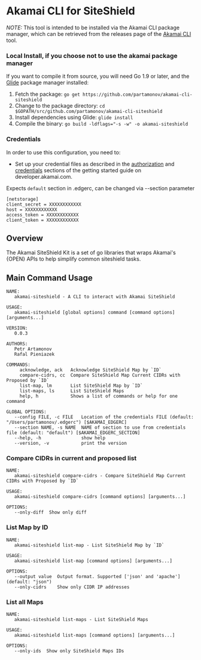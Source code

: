 # Akamai CLI for SiteShield
*NOTE:* This tool is intended to be installed via the Akamai CLI package manager, which can be retrieved from the releases page of the [Akamai CLI](https://github.com/akamai/cli) tool.

### Local Install, if you choose not to use the akamai package manager
If you want to compile it from source, you will need Go 1.9 or later, and the [Glide](https://glide.sh) package manager installed:
1. Fetch the package:
   `go get https://github.com/partamonov/akamai-cli-siteshield`
1. Change to the package directory:
   `cd $GOPATH/src/github.com/partamonov/akamai-cli-siteshield`
1. Install dependencies using Glide:
   `glide install`
1. Compile the binary:
   `go build -ldflags="-s -w" -o akamai-siteshield`

### Credentials
In order to use this configuration, you need to:
* Set up your credential files as described in the [authorization](https://developer.akamai.com/introduction/Prov_Creds.html) and [credentials](https://developer.akamai.com/introduction/Conf_Client.html) sections of the getting started guide on developer.akamai.com.

Expects `default` section in .edgerc, can be changed via --section parameter

```
[netstorage]
client_secret = XXXXXXXXXXXX
host = XXXXXXXXXXXX
access_token = XXXXXXXXXXXX
client_token = XXXXXXXXXXXX
```

## Overview
The Akamai SiteShield Kit is a set of go libraries that wraps Akamai's {OPEN} APIs to help simplify common siteshield tasks.

## Main Command Usage
```shell
NAME:
   akamai-siteshield - A CLI to interact with Akamai SiteShield

USAGE:
   akamai-siteshield [global options] command [command options] [arguments...]

VERSION:
   0.0.3

AUTHORS:
   Petr Artamonov
   Rafal Pieniazek

COMMANDS:
     acknowledge, ack   Acknowledge SiteShield Map by `ID`
     compare-cidrs, cc  Compare SiteShield Map Current CIDRs with Proposed by `ID`
     list-map, lm       List SiteShield Map by `ID`
     list-maps, ls      List SiteShield Maps
     help, h            Shows a list of commands or help for one command

GLOBAL OPTIONS:
   --config FILE, -c FILE   Location of the credentials FILE (default: "/Users/partamonov/.edgerc") [$AKAMAI_EDGERC]
   --section NAME, -s NAME  NAME of section to use from credentials file (default: "default") [$AKAMAI_EDGERC_SECTION]
   --help, -h               show help
   --version, -v            print the version
```

### Compare CIDRs in current and proposed list
```shell
NAME:
   akamai-siteshield compare-cidrs - Compare SiteShield Map Current CIDRs with Proposed by `ID`

USAGE:
   akamai-siteshield compare-cidrs [command options] [arguments...]

OPTIONS:
   --only-diff  Show only diff
```

### List Map by ID
```shell
NAME:
   akamai-siteshield list-map - List SiteShield Map by `ID`

USAGE:
   akamai-siteshield list-map [command options] [arguments...]

OPTIONS:
   --output value  Output format. Supported ['json' and 'apache'] (default: "json")
   --only-cidrs    Show only CIDR IP addresses
```

### List all Maps
```shell
NAME:
   akamai-siteshield list-maps - List SiteShield Maps

USAGE:
   akamai-siteshield list-maps [command options] [arguments...]

OPTIONS:
   --only-ids  Show only SiteShield Maps IDs
```